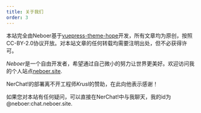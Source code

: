 ```yaml
---
title: 关于我们
order: 3
---
```


本站完全由Neboer基于[vuepress-theme-hope](https://vuepress-theme-hope.github.io/v2/zh/)开发，所有文章均为原创，按照CC-BY-2.0协议开放。对本站文章的任何转载均需要注明出处，但不必获得许可。

*Neboer*是一个自由开发者，希望通过自己微小的努力让世界更美好。欢迎访问我的个人站点[neboer.site](https://www.neboer.site).

NerChat!的部署离不开工程师*Krusl*的赞助，在此向他表示感谢！

如果您对本站有任何疑问，可以直接在NerChat!中与我聊天，我的id为@neboer:chat.neboer.site.